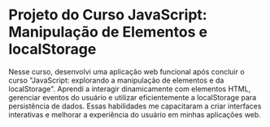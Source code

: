 <h1>Projeto do Curso JavaScript: Manipulação de Elementos e localStorage</h1>

Nesse curso, desenvolvi uma aplicação web funcional após concluir o curso "JavaScript: explorando a manipulação de elementos e da localStorage".
Aprendi a interagir dinamicamente com elementos HTML, gerenciar eventos do usuário e utilizar eficientemente a localStorage para persistência de dados.
Essas habilidades me capacitaram a criar interfaces interativas e melhorar a experiência do usuário em minhas aplicações web.
